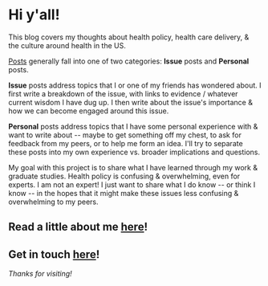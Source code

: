 # Hi y'all!

This blog covers my thoughts about health policy, health care delivery, & the culture around health in the US.

[Posts](https://bainbridge.github.io/health_share/posts) generally fall into one of two categories: **Issue** posts and **Personal** posts.

**Issue** posts address topics that I or one of my friends has wondered about. I first write a breakdown of the issue, with links to evidence / whatever current wisdom I have dug up. I then write about the issue's importance & how we can become engaged around this issue.

**Personal** posts address topics that I have some personal experience with & want to write about -- maybe to get something off my chest, to ask for feedback from my peers, or to help me form an idea. I'll try to separate these posts into my own experience vs. broader implications and questions.

My goal with this project is to share what I have learned through my work & graduate studies. Health policy is confusing & overwhelming, even for experts. I am not an expert! I just want to share what I do know -- or think I know -- in the hopes that it might make these issues less confusing & overwhelming to my peers.

Read a little about me [here](https://bainbridge.github.io/health_share/about)!
-

Get in touch [here](https://bainbridge.github.io/health_share/contact)!
-

*Thanks for visiting!*
